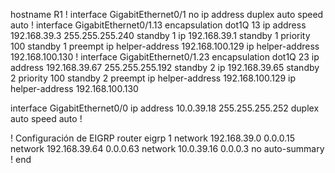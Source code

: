 hostname R1
!
interface GigabitEthernet0/1
 no ip address
 duplex auto
 speed auto
!
interface GigabitEthernet0/1.13
 encapsulation dot1Q 13
 ip address 192.168.39.3 255.255.255.240
 standby 1 ip 192.168.39.1
 standby 1 priority 100
 standby 1 preempt
 ip helper-address 192.168.100.129
 ip helper-address 192.168.100.130
!
interface GigabitEthernet0/1.23
 encapsulation dot1Q 23
 ip address 192.168.39.67 255.255.255.192
 standby 2 ip 192.168.39.65
 standby 2 priority 100
 standby 2 preempt
 ip helper-address 192.168.100.129
 ip helper-address 192.168.100.130

interface GigabitEthernet0/0
 ip address 10.0.39.18 255.255.255.252
 duplex auto
 speed auto
!

! Configuración de EIGRP
router eigrp 1
 network 192.168.39.0 0.0.0.15
 network 192.168.39.64 0.0.0.63
 network 10.0.39.16 0.0.0.3
 no auto-summary
!
end

